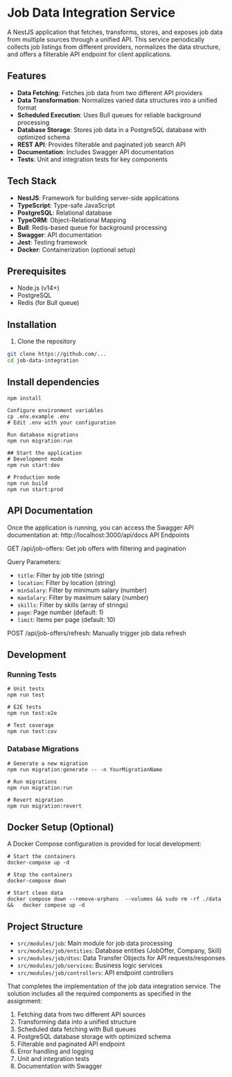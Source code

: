 # Job Data Integration Service

A NestJS application that fetches, transforms, stores, and exposes job data from multiple sources through a unified API. This service periodically collects job listings from different providers, normalizes the data structure, and offers a filterable API endpoint for client applications.

## Features

- **Data Fetching**: Fetches job data from two different API providers
- **Data Transformation**: Normalizes varied data structures into a unified format
- **Scheduled Execution**: Uses Bull queues for reliable background processing
- **Database Storage**: Stores job data in a PostgreSQL database with optimized schema
- **REST API**: Provides filterable and paginated job search API
- **Documentation**: Includes Swagger API documentation
- **Tests**: Unit and integration tests for key components

## Tech Stack

- **NestJS**: Framework for building server-side applications
- **TypeScript**: Type-safe JavaScript
- **PostgreSQL**: Relational database
- **TypeORM**: Object-Relational Mapping
- **Bull**: Redis-based queue for background processing
- **Swagger**: API documentation
- **Jest**: Testing framework
- **Docker**: Containerization (optional setup)

## Prerequisites

- Node.js (v14+)
- PostgreSQL
- Redis (for Bull queue)

## Installation

1. Clone the repository

```bash
git clone https://github.com/...
cd job-data-integration
```


## Install dependencies

```
npm install

Configure environment variables
cp .env.example .env
# Edit .env with your configuration

Run database migrations
npm run migration:run

## Start the application
# Development mode
npm run start:dev

# Production mode
npm run build
npm run start:prod

```

## API Documentation
Once the application is running, you can access the Swagger API documentation at:
http://localhost:3000/api/docs
API Endpoints

GET /api/job-offers: Get job offers with filtering and pagination

Query Parameters:

- `title`: Filter by job title (string)
- `location`: Filter by location (string)
- `minSalary`: Filter by minimum salary (number)
- `maxSalary`: Filter by maximum salary (number)
- `skills`: Filter by skills (array of strings)
- `page`: Page number (default: 1)
- `limit`: Items per page (default: 10)




POST /api/job-offers/refresh: Manually trigger job data refresh

## Development
### Running Tests
```
# Unit tests
npm run test

# E2E tests
npm run test:e2e

# Test coverage
npm run test:cov
```

### Database Migrations
```
# Generate a new migration
npm run migration:generate -- -n YourMigrationName

# Run migrations
npm run migration:run

# Revert migration
npm run migration:revert
```

## Docker Setup (Optional)
A Docker Compose configuration is provided for local development:
```
# Start the containers
docker-compose up -d

# Stop the containers
docker-compose down

# Start clean data
docker compose down --remove-orphans  --volumes && sudo rm -rf ./data &&   docker compose up -d 
```

## Project Structure

- `src/modules/job`: Main module for job data processing
- `src/modules/job/entities`: Database entities (JobOffer, Company, Skill)
- `src/modules/job/dtos`: Data Transfer Objects for API requests/responses
- `src/modules/job/services`: Business logic services
- `src/modules/job/controllers`: API endpoint controllers


That completes the implementation of the job data integration service. The solution includes all the required components as specified in the assignment:

1. Fetching data from two different API sources
2. Transforming data into a unified structure
3. Scheduled data fetching with Bull queues
4. PostgreSQL database storage with optimized schema
5. Filterable and paginated API endpoint
6. Error handling and logging
7. Unit and integration tests
8. Documentation with Swagger
